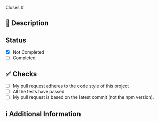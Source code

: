 <!--
Thanks for creating this pull request 🤗

Please make sure that the pull request is limited to one type (docs, feature, etc.) and keep it as small as possible. You can open multiple prs instead of opening a huge one.
-->

<!-- If this pull request closes an issue, please mention the issue number below -->

Closes #<!-- Issue # here -->

## 📑 Description

<!-- Add a brief description of the PR -->

## Status

- [x] Not Completed
- [ ] Completed

## ✅ Checks

<!-- Make sure your PR passes the tests and do check the following fields as needed - -->

- [ ] My pull request adheres to the code style of this project
- [ ] All the tests have passed
- [ ] My pull request is based on the latest commit (not the npm version).

<!--

Sync fork from GitHub dropdown and update your local branch.

```sh
git pull origin main
git checkout your-branch
git rebase main
pnpm run test
git push
```

Then create a PR from your GitHub repo.

Or if you are using the command line:

```sh
git checkout main
git fetch upstream // I'm assuming you set the upstream
git merge upstream/main
```

Then change to your branch:

```sh
git checkout my-new-feature
git merge main
```

If you may need to resolve merge conficts if your local branch had unique commits.

Now you are ready to submit your PR.

It’s a good idea to sync from time to
time, so you aren’t left too far behind the parent branch.

-->

## ℹ Additional Information

<!-- Any additional information like breaking changes, dependencies added, screenshots, comparisons between new and old behavior, etc. -->

